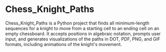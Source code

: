 # Chess_Knight_Paths
Chess_Knight_Paths is a Python project that finds all minimum-length sequences for a knight to move from a starting cell to an ending cell on an empty chessboard. It accepts positions in algebraic notation, prompts user input, and generates visualizations of the paths in DOT, PDF, PNG, and GIF formats, including animations of the knight's movement.
